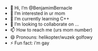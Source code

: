 - 👋 Hi, I’m @BenjamimBernacle
- 👀 I’m interested in ur mom
- 🌱 I’m currently learning C++
- 💞️ I’m looking to collaborate on ...
- 📫 How to reach me (urs mom number)
- 😄 Pronouns: helikopter/wuzek golfowy
- ⚡ Fun fact: i'm gay

<!---
BenjamimBernacle/BenjamimBernacle is a ✨ special ✨ repository because its `README.md` (this file) appears on your GitHub profile.
You can click the Preview link to take a look at your changes.
--->

